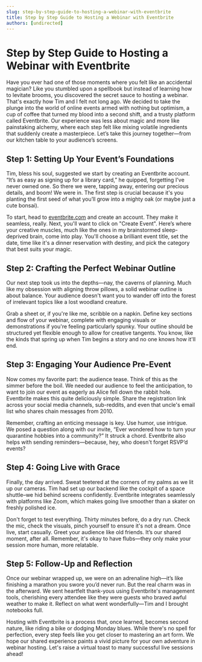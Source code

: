 ```yaml
---
slug: step-by-step-guide-to-hosting-a-webinar-with-eventbrite
title: Step by Step Guide to Hosting a Webinar with Eventbrite
authors: [undirected]
---
```


# Step by Step Guide to Hosting a Webinar with Eventbrite

Have you ever had one of those moments where you felt like an accidental magician? Like you stumbled upon a spellbook but instead of learning how to levitate brooms, you discovered the secret sauce to hosting a webinar. That's exactly how Tim and I felt not long ago. We decided to take the plunge into the world of online events armed with nothing but optimism, a cup of coffee that turned my blood into a second shift, and a trusty platform called Eventbrite. Our experience was less about magic and more like painstaking alchemy, where each step felt like mixing volatile ingredients that suddenly create a masterpiece. Let’s take this journey together—from our kitchen table to your audience’s screens.

## Step 1: Setting Up Your Event’s Foundations

Tim, bless his soul, suggested we start by creating an Eventbrite account. “It’s as easy as signing up for a library card,” he quipped, forgetting I've never owned one. So there we were, tapping away, entering our precious details, and boom! We were in. The first step is crucial because it's you planting the first seed of what you’ll grow into a mighty oak (or maybe just a cute bonsai). 

To start, head to [eventbrite.com](https://www.eventbrite.com/) and create an account. They make it seamless, really. Next, you'll want to click on "Create Event". Here’s where your creative muscles, much like the ones in my brainstormed sleep-deprived brain, come into play. You'll choose a brilliant event title, set the date, time like it's a dinner reservation with destiny, and pick the category that best suits your magic.

## Step 2: Crafting the Perfect Webinar Outline

Our next step took us into the depths—nay, the caverns of planning. Much like my obsession with aligning throw pillows, a solid webinar outline is about balance. Your audience doesn't want you to wander off into the forest of irrelevant topics like a lost woodland creature.

Grab a sheet or, if you're like me, scribble on a napkin. Define key sections and flow of your webinar, complete with engaging visuals or demonstrations if you're feeling particularly spunky. Your outline should be structured yet flexible enough to allow for creative tangents. You know, like the kinds that spring up when Tim begins a story and no one knows how it'll end.

## Step 3: Engaging Your Audience Pre-Event

Now comes my favorite part: the audience tease. Think of this as the simmer before the boil. We needed our audience to feel the anticipation, to want to join our event as eagerly as Alice fell down the rabbit hole. Eventbrite makes this quite deliciously simple. Share the registration link across your social media channels, sub-reddits, and even that uncle's email list who shares chain messages from 2010.

Remember, crafting an enticing message is key. Use humor, use intrigue. We posed a question along with our invite, “Ever wondered how to turn your quarantine hobbies into a community?” It struck a chord. Eventbrite also helps with sending reminders—because, hey, who doesn't forget RSVP’d events?

## Step 4: Going Live with Grace

Finally, the day arrived. Sweat teetered at the corners of my palms as we lit up our cameras. Tim had set up our backend like the cockpit of a space shuttle–we hid behind screens confidently. Eventbrite integrates seamlessly with platforms like Zoom, which makes going live smoother than a skater on freshly polished ice.

Don't forget to test everything. Thirty minutes before, do a dry run. Check the mic, check the visuals, pinch yourself to ensure it's not a dream. Once live, start casually. Greet your audience like old friends. It’s our shared moment, after all. Remember, it's okay to have flubs—they only make your session more human, more relatable.

## Step 5: Follow-Up and Reflection

Once our webinar wrapped up, we were on an adrenaline high—it’s like finishing a marathon you swore you’d never run. But the real charm was in the afterward. We sent heartfelt thank-yous using Eventbrite's management tools, cherishing every attendee like they were guests who braved awful weather to make it. Reflect on what went wonderfully—Tim and I brought notebooks full.

Hosting with Eventbrite is a process that, once learned, becomes second nature, like riding a bike or dodging Monday blues. While there's no spell for perfection, every step feels like you get closer to mastering an art form. We hope our shared experience paints a vivid picture for your own adventure in webinar hosting. Let's raise a virtual toast to many successful live sessions ahead!